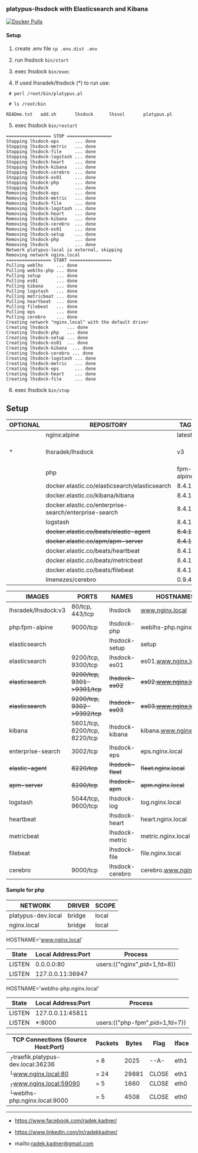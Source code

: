 ### platypus-lhsdock with Elasticsearch and Kibana

[![Docker Pulls](https://img.shields.io/docker/pulls/lhsradek/lhsdock)](https://hub.docker.com/repository/docker/lhsradek/lhsdock)

#### Setup

1) create .env file ```cp .env.dist .env```
2) run lhsdock ```bin/start```
3) exec lhsdock ```bin/exec```

4) If used lhsradek/lhsdock (*) to run use:

``` # perl /root/bin/platypus.pl```

``` # ls /root/bin```

```READme.txt   add.sh       lhsdock      lhsvol       platypus.pl```

5) exec lhsdock ```bin/restart```

```
================= STOP =================
Stopping lhsdock-eps      ... done
Stopping lhsdock-metric   ... done
Stopping lhsdock-file     ... done
Stopping lhsdock-logstash ... done
Stopping lhsdock-heart    ... done
Stopping lhsdock-kibana   ... done
Stopping lhsdock-cerebro  ... done
Stopping lhsdock-es01     ... done
Stopping lhsdock-php      ... done
Stopping lhsdock          ... done
Removing lhsdock-eps      ... done
Removing lhsdock-metric   ... done
Removing lhsdock-file     ... done
Removing lhsdock-logstash ... done
Removing lhsdock-heart    ... done
Removing lhsdock-kibana   ... done
Removing lhsdock-cerebro  ... done
Removing lhsdock-es01     ... done
Removing lhsdock-setup    ... done
Removing lhsdock-php      ... done
Removing lhsdock          ... done
Network platypus-local is external, skipping
Removing network nginx.local
================= START ================
Pulling weblhs     ... done
Pulling weblhs-php ... done
Pulling setup      ... done
Pulling es01       ... done
Pulling kibana     ... done
Pulling logstash   ... done
Pulling metricbeat ... done
Pulling heartbeat  ... done
Pulling filebeat   ... done
Pulling eps        ... done
Pulling cerebro    ... done
Creating network "nginx.local" with the default driver
Creating lhsdock       ... done
Creating lhsdock-php   ... done
Creating lhsdock-setup ... done
Creating lhsdock-es01  ... done
Creating lhsdock-kibana  ... done
Creating lhsdock-cerebro ... done
Creating lhsdock-logstash ... done
Creating lhsdock-metric   ... done
Creating lhsdock-eps      ... done
Creating lhsdock-heart    ... done
Creating lhsdock-file     ... done
```

6) exec lhsdock ```bin/stop```

## Setup

| OPTIONAL | REPOSITORY                                            |  TAG       | SIZE            
| -------- | ----------------------------------------------------- | ---------- | ----------------
|          | nginx:alpine                                          | latest     | 23.5MB
| *        | lhsradek/lhsdock                                      | v3         | 25 .. 63.5MB ;-)
|          | php                                                   | fpm-alpine | 73.4MB
|          | docker.elastic.co/elasticsearch/elasticsearch         | 8.4.1      | 1.26GB
|          | docker.elastic.co/kibana/kibana                       | 8.4.1      | 799MB
|          | docker.elastic.co/enterprise-search/enterprise-search | 8.4.1      | 1.45GB
|          | logstash                                              | 8.4.1      | 735MB
|          | <strike>docker.elastic.co/beats/elastic-agent</strike>                 | <strike>8.4.1</strike>      | <strike>2.16GB</strike>
|          | <strike>docker.elastic.co/apm/apm-server</strike>                      | <strike>8.4.1</strike>      | <strike>229MB</strike>
|          | docker.elastic.co/beats/heartbeat                     | 8.4.1      | 2.08GB
|          | docker.elastic.co/beats/metricbeat                    | 8.4.1      | 496MB
|          | docker.elastic.co/beats/filebeat                      | 8.4.1      | 405MB
|          | lmenezes/cerebro                                      | 0.9.4      | 284MB



| IMAGES               | PORTS                        | NAMES           | HOSTNAMES
| -------------------- | ---------------------------- | --------------- | -------------------------
| lhsradek/lhsdock:v3  | 80/tcp, 443/tcp              | lhsdock         | www.nginx.local
| php:fpm-alpine       | 9000/tcp                     | lhsdock-php     | weblhs-php.nginx.local
| elasticsearch        |                              | lhsdock-setup   | setup
| elasticsearch        | 9200/tcp, 9300/tcp           | lhsdock-es01    | es01.www.nginx.local
| <strike>elasticsearch</strike>        | <strike>9200/tcp, 9301->9301/tcp</strike>     | <strike>lhsdock-es02</strike>    | <strike>es02.www.nginx.local</strike>
| <strike>elasticsearch</strike>        | <strike>9200/tcp, 9302->9302/tcp</strike>     | <strike>lhsdock-es03</strike>    | <strike>es03.www.nginx.local</strike>
| kibana               | 5601/tcp, 8200/tcp, 8220/tcp | lhsdock-kibana  | kibana.www.nginx.local
| enterprise-search    | 3002/tcp                     | lhsdock-eps     | eps.nginx.local 
| <strike>elastic-agent</strike>            | <strike>8220/tcp</strike>                 | <strike>lhsdock-fleet</strike>   | <strike>fleet.nginx.local</strike>
| <strike>apm-server</strike>               | <strike>8200/tcp</strike>                 | <strike>lhsdock-apm</strike>     | <strike>apm.nginx.local</strike>
| logstash             | 5044/tcp, 9600/tcp           | lhsdock-log     | log.nginx.local
| heartbeat            |                              | lhsdock-heart   | heart.nginx.local
| metricbeat           |                              | lhsdock-metric  | metric.nginx.local
| filebeat             |                              | lhsdock-file    | file.nginx.local
| cerebro              | 9000/tcp                     | lhsdock-cerebro | cerebro.www.nginx.local



#### Sample for php

| NETWORK                    | DRIVER | SCOPE
| -------------------------- | ------ | -----
| platypus-dev.local         | bridge | local
| nginx.local                | bridge | local


HOSTNAME='www.nginx.local'

| State       | Local Address:Port | Process 
| ----------- | ------------------ | ----------------------------
| LISTEN      |      0.0.0.0:80    | users:(("nginx",pid=1,fd=8))       
| LISTEN      |   127.0.0.11:36947 |                                    

HOSTNAME='weblhs-php.nginx.local'

| State       | Local Address:Port | Process 
| ----------- | ------------------ | -------------------------------
| LISTEN      |   127.0.0.11:45811 |                         
| LISTEN      |            *:9000  | users:(("php-fpm",pid=1,fd=7))


| TCP Connections (Source Host:Port)                 |      Packets    |    Bytes  |  Flag   |  Iface        
| -------------------------------------------------- | --------------- | --------- | ------- | ------
|┌traefik.platypus-dev.local:36236                   |    =        8   |     2025  |  --A-   |  eth1
|└www.nginx.local:80                                 |    =       24   |    29881  |  CLOSE  |  eth1
|┌www.nginx.local:59090                              |    =        5   |     1660  |  CLOSE  |  eth0
|└weblhs-php.nginx.local:9000                        |    =        5   |     4508  |  CLOSE  |  eth0

-----

* https://www.facebook.com/radek.kadner/

* https://www.linkedin.com/in/radekkadner/

* mailto:radek.kadner@gmail.com


